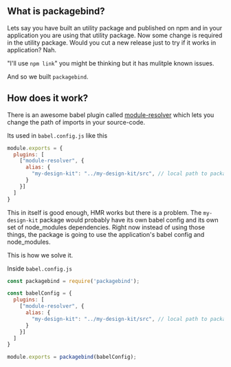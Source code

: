 ## What is packagebind?

Lets say you have built an utility package and published on npm and in your application you are using that utility package. Now some change is required in the utility package. Would you cut a new release just to try if it works in application? Nah.

"I'll use `npm link`" you might be thinking but it has mulitple known issues.

And so we built `packagebind`.

## How does it work?

There is an awesome babel plugin called [module-resolver](https://github.com/tleunen/babel-plugin-module-resolver) which lets you change the path of imports in your source-code.

Its used in `babel.config.js` like this

```js
module.exports = {
  plugins: [
    ["module-resolver", {
      alias: {
        "my-design-kit": "../my-design-kit/src", // local path to package source files,
      }
    }]
  ]
}
```

This in itself is good enough, HMR works but there is a problem. The `my-design-kit` package would probably have its own babel config and its own set of node_modules dependencies. Right now instead of using those things, the package is going to use the application's babel config and node_modules.

This is how we solve it.

Inside `babel.config.js`

```js
const packagebind = require('packagebind');

const babelConfig = {
  plugins: [
    ["module-resolver", {
      alias: {
        "my-design-kit": "../my-design-kit/src", // local path to package source files
      }
    }]
  ]
}

module.exports = packagebind(babelConfig);
```

